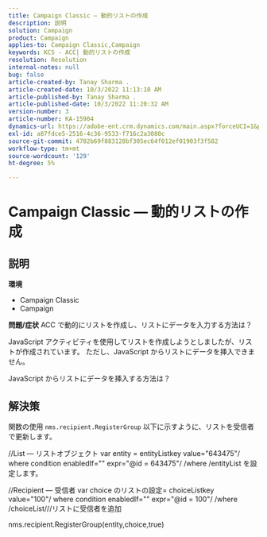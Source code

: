 ```yaml
---
title: Campaign Classic — 動的リストの作成
description: 説明
solution: Campaign
product: Campaign
applies-to: Campaign Classic,Campaign
keywords: KCS - ACC| 動的リストの作成
resolution: Resolution
internal-notes: null
bug: false
article-created-by: Tanay Sharma .
article-created-date: 10/3/2022 11:13:10 AM
article-published-by: Tanay Sharma .
article-published-date: 10/3/2022 11:20:32 AM
version-number: 3
article-number: KA-15904
dynamics-url: https://adobe-ent.crm.dynamics.com/main.aspx?forceUCI=1&pagetype=entityrecord&etn=knowledgearticle&id=06e6a659-0c43-ed11-bba2-0022480868ff
exl-id: a87fdce5-2516-4c36-9533-f716c2a3080c
source-git-commit: 4702b69f883128bf305ec64f012ef01903f3f582
workflow-type: tm+mt
source-wordcount: '129'
ht-degree: 5%

---
```


# Campaign Classic — 動的リストの作成

## 説明

<b>環境</b>
- Campaign Classic
- Campaign



<b>問題/症状</b>
ACC で動的にリストを作成し、リストにデータを入力する方法は？

JavaScript アクティビティを使用してリストを作成しようとしましたが、リストが作成されています。 ただし、JavaScript からリストにデータを挿入できません。

JavaScript からリストにデータを挿入する方法は？


## 解決策


関数の使用 `nms.recipient.RegisterGroup` 以下に示すように、リストを受信者で更新します。



//List — リストオブジェクト var entity = entityListkey value=&quot;643475&quot;/ where condition enabledIf=&quot;&quot; expr=&quot;@id = 643475&quot;/ /where /entityList を設定します。



//Recipient — 受信者 var choice のリストの設定= choiceListkey value=&quot;100&quot;/ where condition enabledIf=&quot;&quot; expr=&quot;@id = 100&quot;/ /where /choiceList///リストに受信者を追加

nms.recipient.RegisterGroup(entity,choice,true)
